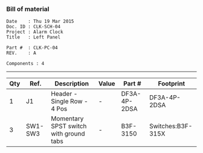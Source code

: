 ### Bill of material ###

```
Date    : Thu 19 Mar 2015
Doc. ID : CLK-SCH-04
Project : Alarm Clock
Title   : Left Panel

Part #  : CLK-PC-04
REV.    : A

Components : 4
```

------------------------------------------------------------------------------------------------------------------------


| Qty | Ref.    | Description                            | Value | Part #       | Footprint         |
|-----|---------|----------------------------------------|-------|--------------|-------------------|
| 1   | J1      | Header - Single Row - 4 Pos            | -     | DF3A-4P-2DSA | DF3A-4P-2DSA      |
| 3   | SW1-SW3 | Momentary SPST switch with ground tabs | -     | B3F-3150     | Switches:B3F-315X |
